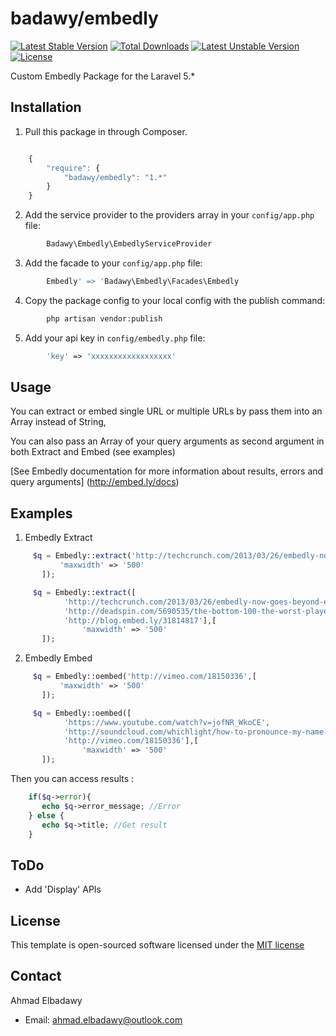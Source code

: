 badawy/embedly
================
[![Latest Stable Version](https://poser.pugx.org/badawy/embedly/v/stable)](https://packagist.org/packages/badawy/embedly) [![Total Downloads](https://poser.pugx.org/badawy/embedly/downloads)](https://packagist.org/packages/badawy/embedly) [![Latest Unstable Version](https://poser.pugx.org/badawy/embedly/v/unstable)](https://packagist.org/packages/badawy/embedly) [![License](https://poser.pugx.org/badawy/embedly/license)](https://packagist.org/packages/badawy/embedly)

Custom Embedly Package for the Laravel 5.*



## Installation

1) Pull this package in through Composer.

```js

    {
        "require": {
            "badawy/embedly": "1.*"
        }
    }

```

2) Add the service provider to the providers array in your `config/app.php` file:

```php
        Badawy\Embedly\EmbedlyServiceProvider
```

3) Add the facade to your `config/app.php` file:

```php
        Embedly' => 'Badawy\Embedly\Facades\Embedly
```

4) Copy the package config to your local config with the publish command:

```php
        php artisan vendor:publish
```

5) Add your api key in `config/embedly.php` file:

```php
        'key' => 'xxxxxxxxxxxxxxxxxx'
```


## Usage

You can extract or embed single URL or multiple URLs by pass them into an Array instead of String,

You can also pass an Array of your query arguments as second argument in both Extract and Embed (see examples)

[See Embedly documentation for more information about results, errors and query arguments] (http://embed.ly/docs)



## Examples


1) Embedly Extract


```php
     $q = Embedly::extract('http://techcrunch.com/2013/03/26/embedly-now-goes-beyond-embedding-with-new-products-extract-display-for-making-sense-of-links-resizing-images/'
           'maxwidth' => '500'
       ]);
```

```php
     $q = Embedly::extract([
            'http://techcrunch.com/2013/03/26/embedly-now-goes-beyond-embedding-with-new-products-extract-display-for-making-sense-of-links-resizing-images/',
            'http://deadspin.com/5690535/the-bottom-100-the-worst-players-in-nfl-history-part-1',
            'http://blog.embed.ly/31814817'],[
                'maxwidth' => '500'
       ]);
```


2) Embedly Embed


```php
     $q = Embedly::oembed('http://vimeo.com/18150336',[
           'maxwidth' => '500'
       ]);
```

```php
     $q = Embedly::oembed([
            'https://www.youtube.com/watch?v=jofNR_WkoCE',
            'http://soundcloud.com/whichlight/how-to-pronounce-my-name',
            'http://vimeo.com/18150336'],[
                'maxwidth' => '500'
       ]);
```

Then you can access results :

```php
    if($q->error){
       echo $q->error_message; //Error
    } else {
       echo $q->title; //Get result
    }
```

## ToDo

- Add 'Display' APIs


## License

This template is open-sourced software licensed under the [MIT license](http://opensource.org/licenses/MIT)




## Contact

Ahmad Elbadawy

- Email: ahmad.elbadawy@outlook.com
